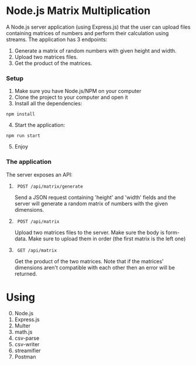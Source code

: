 # Node.js Matrix Multiplication 
A Node.js server application (using Express.js) that the user can upload files containing matrices of numbers and perform their calculation using streams. The application has 3 endpoints:
1. Generate a matrix of random numbers with given height and width.
2. Upload two matrices files.
3. Get the product of the matrices.


### Setup
1. Make sure you have Node.js/NPM on your computer
2. Clone the project to your computer and open it
3. Install all the dependencies:
  ```
  npm install
  ```
4. Start the application:
  ```
  npm run start
  ```
5. Enjoy

### The application
The server exposes an API:
1. ```
    POST /api/matrix/generate
   ```
   Send a JSON request containing 'height' and 'width' fields and the server will generate a random matrix of numbers with the given dimensions.

2. ```
    POST /api/matrix
   ```
    Upload two matrices files to the server. Make sure the body is form-data. Make sure to upload them in order (the first matrix is the left one)

3. ```
    GET /api/matrix
   ```
    Get the product of the two matrices. Note that if the matrices' dimensions aren't compatible with each other then an error will be returned. 


# Using
0. Node.js
1. Express.js
2. Multer
3. math.js
4. csv-parse
5. csv-writer
6. streamifier
7. Postman